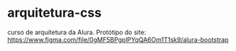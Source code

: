 # arquitetura-css
curso de arquitetura da Alura. 
Protótipo do site: https://www.figma.com/file/0gMF5BPgplPYqQA6Om1T1sk9/alura-bootstrap